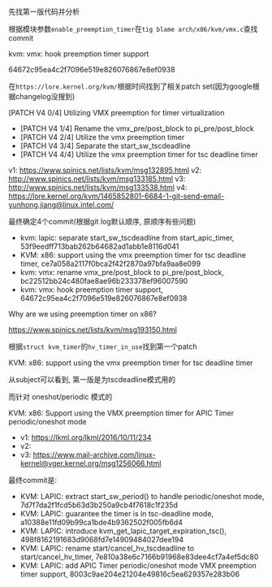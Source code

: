

# 

先找第一版代码并分析

根据模块参数`enable_preemption_timer`在`tig blame arch/x86/kvm/vmx.c`查找commit

kvm: vmx: hook preemption timer support

64672c95ea4c2f7096e519e826076867e8ef0938

在`https://lore.kernel.org/kvm/`根据时间找到了相关patch set(因为google根据changelog没搜到)

[PATCH V4 0/4] Utilizing VMX preemption for timer virtualization
* [PATCH V4 1/4] Rename the vmx_pre/post_block to pi_pre/post_block
* [PATCH V4 2/4] Utilize the vmx preemption timer
* [PATCH V4 3/4] Separate the start_sw_tscdeadline
* [PATCH V4 4/4] Utilize the vmx preemption timer for tsc deadline timer

v1: https://www.spinics.net/lists/kvm/msg132895.html
v2: http://www.spinics.net/lists/kvm/msg133185.html
v3: http://www.spinics.net/lists/kvm/msg133538.html
v4: https://lore.kernel.org/kvm/1465852801-6684-1-git-send-email-yunhong.jiang@linux.intel.com/

最终确定4个commit(根据git log默认顺序, 原顺序有些问题)
* kvm: lapic: separate start_sw_tscdeadline from start_apic_timer, 53f9eedff713bab262b64682ad1abb1e8116d041
* KVM: x86: support using the vmx preemption timer for tsc deadline timer, ce7a058a2117f0bca2f42f2870a97bfa9aa8e099
* kvm: vmx: rename vmx_pre/post_block to pi_pre/post_block, bc22512bb24c480fae8ae96b233378ef96007590
* kvm: vmx: hook preemption timer support, 64672c95ea4c2f7096e519e826076867e8ef0938












Why are we using preemption timer on x86?

https://www.spinics.net/lists/kvm/msg193150.html

根据`struct kvm_timer`的`hv_timer_in_use`找到第一个patch

KVM: x86: support using the vmx preemption timer for tsc deadline timer

从subject可以看到, 第一版是为tscdeadline模式用的


而针对 oneshot/periodic 模式的

KVM: x86: Support using the VMX preemption timer for APIC Timer periodic/oneshot mode

* v1: https://lkml.org/lkml/2016/10/11/234
* v2:
* v3: https://www.mail-archive.com/linux-kernel@vger.kernel.org/msg1256066.html

最终commit是:

* KVM: LAPIC: extract start_sw_period() to handle periodic/oneshot mode, 7d7f7da2f1fcd5b63d3b250a9cb4f7618c1f235d
* KVM: LAPIC: guarantee the timer is in tsc-deadline mode, a10388e11fd09b99ca1bde4b9362502f005fb6d4
* KVM: LAPIC: introduce kvm_get_lapic_target_expiration_tsc(), 498f8162191683d9068fd7e14909484027dee194
* KVM: LAPIC: rename start/cancel_hv_tscdeadline to start/cancel_hv_timer, 7e810a38e6c7166b91968e83dee4cf7a4ef5dc80
* KVM: LAPIC: add APIC Timer periodic/oneshot mode VMX preemption timer support, 8003c9ae204e21204e49816c5ea629357e283b06